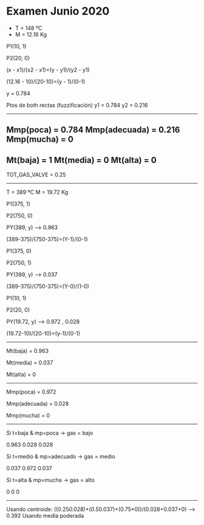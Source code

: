 # Examen Junio 2020

- T = 148 ºC
- M = 12.16 Kg

P1(10, 1)

P2(20, 0)

(x - x1)/(x2 - x1)=(y - y1)/(y2 - y1)

(12.16 - 10)/(20-10)=(y - 1)/(0-1)

y = 0.784

Ptos de both rectas (fuzzificación)
y1 = 0.784
y2 = 0.216

----------
Mmp(poca) = 0.784
Mmp(adecuada) = 0.216
Mmp(mucha) = 0
----------
Mt(baja) = 1
Mt(media) = 0
Mt(alta) = 0
----------
TOT_GAS_VALVE = 0.25

----------------------------------------------------------
T = 389 ºC
M = 19.72 Kg

P1(375, 1)

P2(750, 0)

PY(389, y) --> 0.963

(389-375)/(750-375)=(Y-1)/(0-1)

P1(375, 0)

P2(750, 1)

PY(389, y) --> 0.037

(389-375)/(750-375)=(Y-0)/(1-0)

P1(10, 1)

P2(20, 0)

PY(19.72, y) --> 0.972 , 0.028

(19.72-10)/(20-10)=(y-1)/(0-1)

---
Mt(baja) = 0.963

Mt(media) = 0.037

Mt(alta) = 0

----------
Mmp(poca) = 0.972

Mmp(adecuada) = 0.028

Mmp(mucha) = 0

----------
Si t=baja & mp=poca -> gas = bajo

0.963    0.028      0.028

Si t=medio & mp=adecuado -> gas = medio

0.037     0.972          0.037

Si t=alta & mp=mucha -> gas = alto

0        0           0

----------
Usando centroide:
((0.25*0.028)+(0.5*0.037)+(0.75*0))/(0.028+0.037+0) --> 0.392
Usando media poderada 
